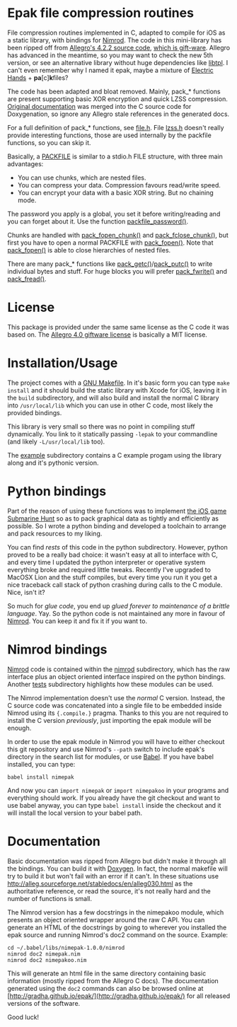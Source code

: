Epak file compression routines
==============================

File compression routines implemented in C, adapted to compile for iOS as a
static library, with bindings for [Nimrod](http://nimrod-code.org). The code in
this mini-library has been ripped off from [Allegro's 4.2.2 source
code](http://alleg.sourceforge.net/), [which is
gift-ware](http://alleg.sourceforge.net/license.html). Allegro has advanced in
the meantime, so you may want to check the new 5th version, or see an
alternative library without huge dependencies like
[libtpl](http://tpl.sourceforge.net). I can't even remember why I named it
epak, maybe a mixture of [Electric Hands](http://elhaso.es/) +
**pa**[c]**k**files?

The code has been adapted and bloat removed. Mainly, pack_* functions are
present supporting basic XOR encryption and quick LZSS compression. [Original
documentation](http://alleg.sourceforge.net/stabledocs/en/alleg030.html) was
merged into the C source code for Doxygenation, so ignore any Allegro stale
references in the generated docs.

For a full definition of pack_* functions, see
[file.h](https://github.com/gradha/epak/blob/master/include/epak/file.h). File
[lzss.h](https://github.com/gradha/epak/blob/master/include/epak/lzss.h)
doesn't really provide interesting functions, those are used internally by the
packfile functions, so you can skip it.

Basically, a
[PACKFILE](http://alleg.sourceforge.net/stabledocs/en/alleg001.html#PACKFILE)
is similar to a stdio.h FILE structure, with three main advantages:

* You can use chunks, which are nested files.
* You can compress your data. Compression favours read/write speed.
* You can encrypt your data with a basic XOR string. But no chaining mode.

The password you apply is a global, you set it before writing/reading and you
can forget about it. Use the function
[packfile_password()](http://alleg.sourceforge.net/stabledocs/en/alleg030.html#packfile_password).

Chunks are handled with
[pack_fopen_chunk()](http://alleg.sourceforge.net/stabledocs/en/alleg030.html#pack_fopen_chunk)
and
[pack_fclose_chunk()](http://alleg.sourceforge.net/stabledocs/en/alleg030.html#pack_fclose_chunk),
but first you have to open a normal PACKFILE with
[pack_fopen()](http://alleg.sourceforge.net/stabledocs/en/alleg030.html#pack_fopen).
Note that
[pack_fopen()](http://alleg.sourceforge.net/stabledocs/en/alleg030.html#pack_fopen)
is able to close hierarchies of nested files.

There are many pack_* functions like
[pack_getc()](http://alleg.sourceforge.net/stabledocs/en/alleg030.html#pack_getc)/[pack_putc()](http://alleg.sourceforge.net/stabledocs/en/alleg030.html#pack_putc)
to write individual bytes and stuff. For huge blocks you will prefer
[pack_fwrite()](http://alleg.sourceforge.net/stabledocs/en/alleg030.html#pack_fwrite)
and
[pack_fread()](http://alleg.sourceforge.net/stabledocs/en/alleg030.html#pack_fread).


License
=======

This package is provided under the same same license as the C code it was based
on. The [Allegro 4.0 giftware
license](http://alleg.sourceforge.net/license.html) is basically a MIT license.


Installation/Usage
==================

The project comes with a [GNU Makefile](http://www.gnu.org/software/make/). In
it's basic form you can type ``make install`` and it should build the static
library with Xcode for iOS, leaving it in the ``build`` subdirectory, and will
also build and install the normal C library into ``/usr/local/lib`` which you
can use in other C code, most likely the provided bindings.

This library is very small so there was no point in compiling stuff
dynamically. You link to it statically passing ``-lepak`` to your commandline
(and likely ``-L/usr/local/lib`` too).

The [example](https://github.com/gradha/epak/tree/master/example) subdirectory
contains a C example progam using the library along and it's pythonic version.


Python bindings
===============

Part of the reason of using these functions was to implement [the iOS game
Submarine
Hunt](https://itunes.apple.com/en/app/submarine-hunt/id325946564?mt=8) so as to
pack graphical data as tightly and efficiently as possible. So I wrote a python
binding and developed a toolchain to arrange and pack resources to my liking.

You can find *rests* of this code in the python subdirectory. However, python
proved to be a really bad choice: it wasn't easy at all to interface with C,
and every time I updated the python interpreter or operative system everything
broke and required little tweaks. Recently I've upgraded to MacOSX Lion and the
stuff compiles, but every time you run it you get a nice traceback call stack
of python crashing during calls to the C module. Nice, isn't it?

So much for *glue code*, you end up *glued forever to maintenance of a brittle
language*. Yay. So the python code is not maintained any more in favour of
[Nimrod](http://nimrod-code.org). You can keep it and fix it if you want to.


Nimrod bindings
===============

[Nimrod](http://nimrod-code.org) code is contained within the
[nimrod](https://github.com/gradha/epak/tree/master/nimrod) subdirectory, which
has the raw interface plus an object oriented interface inspired on the python
bindings. Another
[tests](https://github.com/gradha/epak/tree/master/nimrod/tests) subdirectory
highlights how these modules can be used.

The Nimrod implementation doesn't use the *normal* C version. Instead, the C
source code was concatenated into a single file to be embedded inside Nimrod
using its `{.compile.}` pragma. Thanks to this you are not required to install
the C version *previously*, just importing the epak module will be enough.

In order to use the epak module in Nimrod you will have to either checkout this
git repository and use Nimrod's ``--path`` switch to include epak's directory
in the search list for modules, or use
[Babel](https://github.com/nimrod-code/babel). If you have babel installed, you
can type:

    babel install nimepak

And now you can ``import nimepak`` or ``import nimepakoo`` in your programs and
everything should work. If you already have the git checkout and want to use
babel anyway, you can type ``babel install`` inside the checkout and it will
install the local version to your babel path.


Documentation
=============

Basic documentation was ripped from Allegro but didn't make it through all the
bindings. You can build it with [Doxygen](http://www.doxygen.org). In fact, the
normal makefile will try to build it but won't fail with an error if it can't.
In these situations use
<http://alleg.sourceforge.net/stabledocs/en/alleg030.html> as the authoritative
reference, or read the source, it's not really hard and the number of functions
is small.

The Nimrod version has a few docstrings in the nimepakoo module, which presents
an object oriented wrapper around the raw C API. You can generate an HTML of
the docstrings by going to wherever you installed the epak source and running
Nimrod's doc2 command on the source. Example:

    cd ~/.babel/libs/nimepak-1.0.0/nimrod
    nimrod doc2 nimepak.nim
    nimrod doc2 nimepakoo.nim

This will generate an html file in the same directory containing basic
information (mostly ripped from the Allegro C docs). The documentation
generated using the ``doc2`` commands can also be browsed online at
[http://gradha.github.io/epak/](http://gradha.github.io/epak/) for all released
versions of the software.

Good luck!
